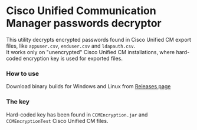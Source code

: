 # Cisco Unified Communication Manager passwords decryptor

This utility decrypts encrypted passwords found in Cisco Unified CM export files, like `appuser.csv`, `enduser.csv` and `ldapauth.csv`.  
It works only on "unencrypted" Cisco Unified CM installations, where hard-coded encryption key is used for exported files.

### How to use

Download binary builds for Windows and Linux from [Releases page](https://github.com/ValdikSS/cisco-unified-cm-decryptor/releases)

### The key

Hard-coded key has been found in `CCMEncryption.jar` and `CCMEncryptionTest` Cisco Unified CM files.
